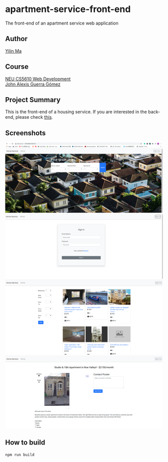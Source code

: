 # apartment-service-front-end

The front-end of an apartment service web application

## Author

[Yilin Ma](https://martinma28.github.io/Yilin-Ma-personal-web-page/)

## Course

[NEU CS5610 Web Development](https://johnguerra.co/classes/webDevelopment_fall_2020/)  
[John Alexis Guerra Gómez](https://johnguerra.co/)

## Project Summary

This is the front-end of a housing service. If you are interested in the back-end, please check [this](https://github.com/MartinMa28/apartment-service-backend).

## Screenshots

![homepage](./screenshots/Homepage.png 'homepage')
![login](./screenshots/Login.png 'login')
![house_list](./screenshots/ListPage.png 'shipments')
![house_detail](./screenshots/DetailPage.png 'delete')

## How to build

```
npm run build
```
